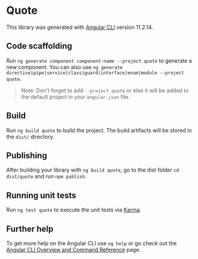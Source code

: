 # Quote

This library was generated with [Angular CLI](https://github.com/angular/angular-cli) version 11.2.14.

## Code scaffolding

Run `ng generate component component-name --project quote` to generate a new component. You can also use `ng generate directive|pipe|service|class|guard|interface|enum|module --project quote`.
> Note: Don't forget to add `--project quote` or else it will be added to the default project in your `angular.json` file. 

## Build

Run `ng build quote` to build the project. The build artifacts will be stored in the `dist/` directory.

## Publishing

After building your library with `ng build quote`, go to the dist folder `cd dist/quote` and run `npm publish`.

## Running unit tests

Run `ng test quote` to execute the unit tests via [Karma](https://karma-runner.github.io).

## Further help

To get more help on the Angular CLI use `ng help` or go check out the [Angular CLI Overview and Command Reference](https://angular.io/cli) page.
